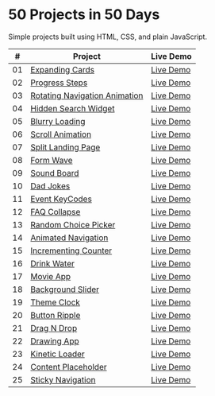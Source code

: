# 50 Projects in 50 Days

Simple projects built using HTML, CSS, and plain JavaScript.

|  #  | Project                                                          | Live Demo                                                                           |
| :-: | ---------------------------------------------------------------- | ----------------------------------------------------------------------------------- |
| 01  | [Expanding Cards](./expanding-cards/README.md)                   | [Live Demo](https://josephgattuso.github.io/50-projects/expanding-cards/index)      |
| 02  | [Progress Steps](./progress-steps/README.md)                     | [Live Demo](https://josephgattuso.github.io/50-projects/progress-steps/index)       |
| 03  | [Rotating Navigation Animation](./rotating-navigation/README.md) | [Live Demo](https://josephgattuso.github.io/50-projects/rotating-navigation/index)  |
| 04  | [Hidden Search Widget](./hidden-search/README.md)                | [Live Demo](https://josephgattuso.github.io/50-projects/hidden-search/index)        |
| 05  | [Blurry Loading](./blurry-loading/README.md)                     | [Live Demo](https://josephgattuso.github.io/50-projects/blurry-loading/index)       |
| 06  | [Scroll Animation](./scroll-animation/README.md)                 | [Live Demo](https://josephgattuso.github.io/50-projects/scroll-animation/index)     |
| 07  | [Split Landing Page](./split-landing/README.md)                  | [Live Demo](https://josephgattuso.github.io/50-projects/split-landing/index)        |
| 08  | [Form Wave](./form-wave/README.md)                               | [Live Demo](https://josephgattuso.github.io/50-projects/form-wave/index)            |
| 09  | [Sound Board](./sound-board/README.md)                           | [Live Demo](https://josephgattuso.github.io/50-projects/sound-board/index)          |
| 10  | [Dad Jokes](./dad-jokes/README.md)                               | [Live Demo](https://josephgattuso.github.io/50-projects/dad-jokes/index)            |
| 11  | [Event KeyCodes](./event-keycodes/README.md)                     | [Live Demo](https://josephgattuso.github.io/50-projects/event-keycodes/index)       |
| 12  | [FAQ Collapse](./faq-collapse/README.md)                         | [Live Demo](https://josephgattuso.github.io/50-projects/faq-collapse/index)         |
| 13  | [Random Choice Picker](./random-choice-picker/README.md)         | [Live Demo](https://josephgattuso.github.io/50-projects/random-choice-picker/index) |
| 14  | [Animated Navigation](./animated-navigation/README.md)           | [Live Demo](https://josephgattuso.github.io/50-projects/animated-navigation/index)  |
| 15  | [Incrementing Counter](./incrementing-counter/README.md)         | [Live Demo](https://josephgattuso.github.io/50-projects/incrementing-counter/index) |
| 16  | [Drink Water](./drink-water/README.md)                           | [Live Demo](https://josephgattuso.github.io/50-projects/drink-water/index)          |
| 17  | [Movie App](./movie-app/README.md)                               | [Live Demo](https://josephgattuso.github.io/50-projects/movie-app/index)            |
| 18  | [Background Slider](./background-slider/README.md)               | [Live Demo](https://josephgattuso.github.io/50-projects/background-slider/index)    |
| 19  | [Theme Clock](./theme-clock/README.md)                           | [Live Demo](https://josephgattuso.github.io/50-projects/theme-clock/index)          |
| 20  | [Button Ripple](./button-ripple/README.md)                       | [Live Demo](https://josephgattuso.github.io/50-projects/button-ripple/index)        |
| 21  | [Drag N Drop](./drag-n-drop/README.md)                           | [Live Demo](https://josephgattuso.github.io/50-projects/drag-n-drop/index)          |
| 22  | [Drawing App](./drawing-app/README.md)                           | [Live Demo](https://josephgattuso.github.io/50-projects/drawing-app/index)          |
| 23  | [Kinetic Loader](./kinetic-loader/README.md)                     | [Live Demo](https://josephgattuso.github.io/50-projects/kinetic-loader/index)       |
| 24  | [Content Placeholder](./content-placeholder/README.md)           | [Live Demo](https://josephgattuso.github.io/50-projects/content-placeholder/index)  |
| 25  | [Sticky Navigation](./sticky-navigation/README.md)               | [Live Demo](https://josephgattuso.github.io/50-projects/sticky-navigation/index)    |

